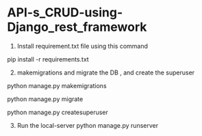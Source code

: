 # API-s_CRUD-using-Django_rest_framework

1) Install requirement.txt file using this command 

pip install -r requirements.txt

2) makemigrations and migrate the DB , and create the superuser

python manage.py makemigrations

python manage.py migrate

python manage.py createsuperuser

3) Run the local-server
python manage.py runserver
